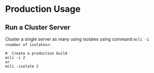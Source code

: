 # Production Usage

## Run a Cluster Server

Cluster a single server as many using isolates using command `mcli -i <number of isolates>`:

```shell
#  Create a production build
mcli -i 2 
or 
mcli -isolate 2
```

